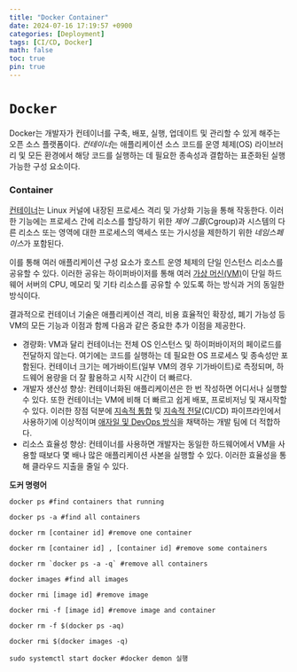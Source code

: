 ```yaml
---
title: "Docker Container"
date: 2024-07-16 17:19:57 +0900
categories: [Deployment]
tags: [CI/CD, Docker]
math: false
toc: true
pin: true
---
```


# `Docker`

Docker는 개발자가 컨테이너를 구축, 배포, 실행, 업데이트 및 관리할 수 있게 해주는 오픈 소스 플랫폼이다. *컨테이너*는 애플리케이션 소스 코드를 운영 체제(OS) 라이브러리 및 모든 환경에서 해당 코드를 실행하는 데 필요한 종속성과 결합하는 표준화된 실행 가능한 구성 요소이다.

### Container

[컨테이너](https://www.ibm.com/kr-ko/topics/containers)는 Linux 커널에 내장된 프로세스 격리 및 가상화 기능을 통해 작동한다. 이러한 기능에는 프로세스 간에 리소스를 할당하기 위한 *제어 그룹*(Cgroup)과 시스템의 다른 리소스 또는 영역에 대한 프로세스의 액세스 또는 가시성을 제한하기 위한 *네임스페이스*가 포함된다.

이를 통해 여러 애플리케이션 구성 요소가 호스트 운영 체제의 단일 인스턴스 리소스를 공유할 수 있다. 이러한 공유는 하이퍼바이저를 통해 여러 [가상 머신(VM)](https://www.ibm.com/kr-ko/topics/virtual-machines)이 단일 하드웨어 서버의 CPU, 메모리 및 기타 리소스를 공유할 수 있도록 하는 방식과 거의 동일한 방식이다.

결과적으로 컨테이너 기술은 애플리케이션 격리, 비용 효율적인 확장성, 폐기 가능성 등 VM의 모든 기능과 이점과 함께 다음과 같은 중요한 추가 이점을 제공한다.

- 경량화: VM과 달리 컨테이너는 전체 OS 인스턴스 및 하이퍼바이저의 페이로드를 전달하지 않는다. 여기에는 코드를 실행하는 데 필요한 OS 프로세스 및 종속성만 포함된다. 컨테이너 크기는 메가바이트(일부 VM의 경우 기가바이트)로 측정되며, 하드웨어 용량을 더 잘 활용하고 시작 시간이 더 빠르다.
- 개발자 생산성 향상: 컨테이너화된 애플리케이션은 한 번 작성하면 어디서나 실행할 수 있다. 또한 컨테이너는 VM에 비해 더 빠르고 쉽게 배포, 프로비저닝 및 재시작할 수 있다. 이러한 장점 덕분에 [지속적 통합](https://www.ibm.com/kr-ko/topics/continuous-integration) 및 [지속적 전달](https://www.ibm.com/kr-ko/topics/continuous-delivery)(CI/CD) 파이프라인에서 사용하기에 이상적이며 [애자일 및 DevOps 방식](https://www.ibm.com/kr-ko/topics/devops)을 채택하는 개발 팀에 더 적합하다.
- 리소스 효율성 향상: 컨테이너를 사용하면 개발자는 동일한 하드웨어에서 VM을 사용할 때보다 몇 배나 많은 애플리케이션 사본을 실행할 수 있다. 이러한 효율성을 통해 클라우드 지출을 줄일 수 있다.

**도커 명령어**

```shell
docker ps #find containers that running 

docker ps -a #find all containers 

docker rm [container id] #remove one container

docker rm [container id] , [container id] #remove some containers

docker rm `docker ps -a -q` #remove all containers

docker images #find all images

docker rmi [image id] #remove image

docker rmi -f [image id] #remove image and container 

docker rm -f $(docker ps -aq)

docker rmi $(docker images -q)

sudo systemctl start docker #docker demon 실행
```